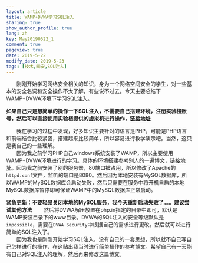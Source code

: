 ```yaml
---
layout: article
title: WAMP+DVWA学习SQL注入
sharing: true
show_author_profile: true
lang: zh
key: May20190522_1
comment: true
pageview: true
date: 2019-5-22
modify_date: 2019-5-23
tags: [技术,网安,SQL注入]
---
```


&emsp;&emsp;刚刚开始学习网络安全相关的知识，身为一个网络空间安全的学生，对一些基本的安全名词和安全操作不太了解，有些说不过去。今天主要总结下WAMP+DVWA环境下学习SQL注入。<!--more--><br>

**如果自己只是想简单的操作一下SQL注入，不需要自己搭建环境，注册实验楼账号，然后可以直接使用实验楼提供的虚拟机进行操作，[链接地址](https://www.shiyanlou.com/courses/876)**<br>

&emsp;&emsp;我在学习的过程中发现，好多知识主要针对的语言是PHP，可能是PHP语言和前端结合比较紧密，搭建起来比较简单，所以容易进行教学演示吧。当然，这只是我自己的一些理解。<br>
&emsp;&emsp;因为我之前学习PHP自己windows系统安装了WAMP，所以主要使用WAMP+DVWA环境进行的学习。具体的环境搭建参考别人的一遍博文，[链接地址](https://blog.csdn.net/qq_32261191/article/details/80338091)。因为我之前安装了别的服务器，80端口被占用，所以修改了Apache的`httpd.conf`文件，监听的端口是8080。然后因为本地安装有MySQL数据库，所以WAMP的MySQL数据库会启动失败，然后只需要在服务中将开机自启的本地MySQL数据库暂停即可保证WAMP中的MySQL数据库正常启动。<br>

**紧急更新：不要轻易关闭本地的MySQL服务，我今天重新启动失败了。。。建议尝试其他方法**
&emsp;&emsp;然后将DVWA解压放置在php.in指定的目录中即可，默认是WAMP安装目录下的www目录。DVWA的SQL注入的安全等级默认是`impossible`，需要在`DVWA Security`中根据自己的需求进行更改。然后就可以进行简单的SQL注入了。<br>
&emsp;&emsp;因为我也是刚刚开始学习SQL注入，没有自己的一套思想，所以就不自己写自己怎样进行的操作，在这贴出我当时进行简单操作的[参考博文](https://www.jianshu.com/p/078df7a35671)。希望自己有一天能有自己对SQL注入的理解，然后再来修改这篇博文。<br>